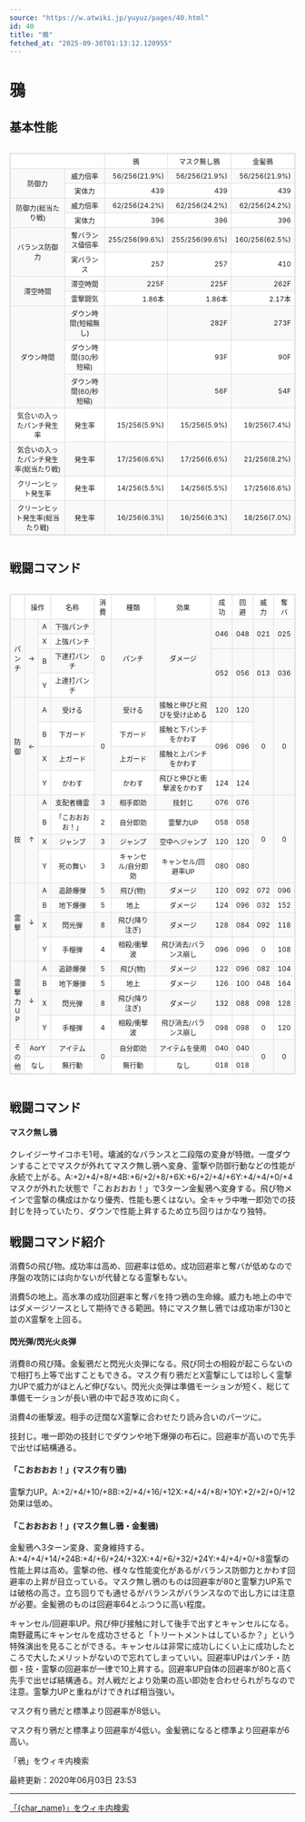 ```yaml
---
source: "https://w.atwiki.jp/yuyuz/pages/40.html"
id: 40
title: "鴉"
fetched_at: "2025-09-30T01:13:12.120955"
---
```


# 鴉

## 基本性能

<div class="character-table">

<table>
<tr><!--0-0-->
<!--0-1--><td colspan="2"></td>
<!--0-2--><td style="text-align:center;">鴉</td>
<!--0-3--><td style="text-align:center;">マスク無し鴉</td>
<!--0-4--><td style="text-align:center;">金髪鴉</td></tr>
<tr> <!--1-0--><td rowspan="2">防御力</td>
<!--1-1--><td>威力倍率</td>
<!--1-2--><td style="text-align:right;">56/256(21.9%)</td>
<!--1-3--><td style="text-align:right;">56/256(21.9%)</td>
<!--1-4--><td style="text-align:right;">56/256(21.9%)</td></tr>
<tr>
<!--2-1--><td>実体力</td>
<!--2-2--><td style="text-align:right;">439</td>
<!--2-3--><td style="text-align:right;">439</td>
<!--2-4--><td style="text-align:right;">439</td></tr>
<tr> <!--3-0--><td rowspan="2">防御力(総当たり戦)</td>
<!--3-1--><td>威力倍率</td>
<!--3-2--><td style="text-align:right;">62/256(24.2%)</td>
<!--3-3--><td style="text-align:right;">62/256(24.2%)</td>
<!--3-4--><td style="text-align:right;">62/256(24.2%)</td></tr>
<tr>
<!--4-1--><td>実体力</td>
<!--4-2--><td style="text-align:right;">396</td>
<!--4-3--><td style="text-align:right;">396</td>
<!--4-4--><td style="text-align:right;">396</td></tr>
<tr> <!--5-0--><td rowspan="2">バランス防御力</td>
<!--5-1--><td>奪バランス値倍率</td>
<!--5-2--><td style="text-align:right;">255/256(99.6%)</td>
<!--5-3--><td style="text-align:right;">255/256(99.6%)</td>
<!--5-4--><td style="text-align:right;">160/256(62.5%)</td></tr>
<tr>
<!--6-1--><td>実バランス</td>
<!--6-2--><td style="text-align:right;">257</td>
<!--6-3--><td style="text-align:right;">257</td>
<!--6-4--><td style="text-align:right;">410</td></tr>
<tr> <!--7-0--><td rowspan="2">滞空時間</td>
<!--7-1--><td>滞空時間</td>
<!--7-2--><td style="text-align:right;">225F</td>
<!--7-3--><td style="text-align:right;">225F</td>
<!--7-4--><td style="text-align:right;">262F</td></tr>
<tr>
<!--8-1--><td>霊撃闘気</td>
<!--8-2--><td style="text-align:right;">1.86本</td>
<!--8-3--><td style="text-align:right;">1.86本</td>
<!--8-4--><td style="text-align:right;">2.17本</td></tr>
<tr> <!--9-0--><td rowspan="3">ダウン時間</td>
<!--9-1--><td>ダウン時間(短縮無し)</td>
<!--9-2--><td style="text-align:center;"></td>
<!--9-3--><td style="text-align:right;">282F</td>
<!--9-4--><td style="text-align:right;">273F</td></tr>
<tr>
<!--10-1--><td>ダウン時間(30/秒短縮)</td>
<!--10-2--><td></td>
<!--10-3--><td style="text-align:right;">93F</td>
<!--10-4--><td style="text-align:right;">90F</td></tr>
<tr>
<!--11-1--><td>ダウン時間(60/秒短縮)</td>
<!--11-2--><td></td>
<!--11-3--><td style="text-align:right;">56F</td>
<!--11-4--><td style="text-align:right;">54F</td></tr>
<tr> <!--12-0--><td>気合いの入ったパンチ発生率</td>
<!--12-1--><td>発生率</td>
<!--12-2--><td style="text-align:right;">15/256(5.9%)</td>
<!--12-3--><td style="text-align:right;">15/256(5.9%)</td>
<!--12-4--><td style="text-align:right;">19/256(7.4%)</td></tr>
<tr> <!--13-0--><td>気合いの入ったパンチ発生率(総当たり戦)</td>
<!--13-1--><td>発生率</td>
<!--13-2--><td style="text-align:right;">17/256(6.6%)</td>
<!--13-3--><td style="text-align:right;">17/256(6.6%)</td>
<!--13-4--><td style="text-align:right;">21/256(8.2%)</td></tr>
<tr> <!--14-0--><td>クリーンヒット発生率</td>
<!--14-1--><td>発生率</td>
<!--14-2--><td style="text-align:right;">14/256(5.5%)</td>
<!--14-3--><td style="text-align:right;">14/256(5.5%)</td>
<!--14-4--><td style="text-align:right;">17/256(6.6%)</td></tr>
<tr> <!--15-0--><td>クリーンヒット発生率(総当たり戦)</td>
<!--15-1--><td>発生率</td>
<!--15-2--><td style="text-align:right;">16/256(6.3%)</td>
<!--15-3--><td style="text-align:right;">16/256(6.3%)</td>
<!--15-4--><td style="text-align:right;">18/256(7.0%)</td></tr>
</table>

</div>

## 戦闘コマンド

<div class="character-table">

<table>
<tr> <!--0-0--><td></td>
<!--0-1-->
<!--0-2--><td colspan="2" style="text-align:center;">操作</td>
<!--0-3--><td style="text-align:center;">名称</td>
<!--0-4--><td style="text-align:center;">消費</td>
<!--0-5--><td style="text-align:center;">種類</td>
<!--0-6--><td style="text-align:center;">効果</td>
<!--0-7--><td style="text-align:center;">成功</td>
<!--0-8--><td style="text-align:center;">回避</td>
<!--0-9--><td style="text-align:center;">威力</td>
<!--0-10--><td style="text-align:center;">奪バ</td></tr>
<tr> <!--1-0--><td rowspan="4" style="text-align:center;">パ<br/>ン<br/>チ</td>
<!--1-1--><td rowspan="4" style="text-align:center;">→</td>
<!--1-2--><td style="text-align:center;">A</td>
<!--1-3--><td style="text-align:center;">下強パンチ</td>
<!--1-4--><td rowspan="4" style="text-align:center;">0</td>
<!--1-5--><td rowspan="4" style="text-align:center;">パンチ</td>
<!--1-6--><td rowspan="4" style="text-align:center;">ダメージ</td>
<!--1-7--><td rowspan="2" style="text-align:center;">046</td>
<!--1-8--><td rowspan="2" style="text-align:center;">048</td>
<!--1-9--><td rowspan="2" style="text-align:center;">021</td>
<!--1-10--><td rowspan="2" style="text-align:center;">025</td></tr>
<tr>
<!--2-2--><td style="text-align:center;">X</td>
<!--2-3--><td style="text-align:center;">上強パンチ</td>
</tr>
<tr>
<!--3-2--><td style="text-align:center;">B</td>
<!--3-3--><td style="text-align:center;">下連打パンチ</td>
<!--3-7--><td rowspan="2" style="text-align:center;">052</td>
<!--3-8--><td rowspan="2" style="text-align:center;">056</td>
<!--3-9--><td rowspan="2" style="text-align:center;">013</td>
<!--3-10--><td rowspan="2" style="text-align:center;">036</td></tr>
<tr>
<!--4-2--><td style="text-align:center;">Y</td>
<!--4-3--><td style="text-align:center;">上連打パンチ</td>
</tr>
<tr> <!--5-0--><td rowspan="4" style="text-align:center;">防<br/>御</td>
<!--5-1--><td rowspan="4" style="text-align:center;">←</td>
<!--5-2--><td style="text-align:center;">A</td>
<!--5-3--><td style="text-align:center;">受ける</td>
<!--5-4--><td rowspan="4" style="text-align:center;">0</td>
<!--5-5--><td style="text-align:center;">受ける</td>
<!--5-6--><td style="text-align:center;">接触と伸びと飛びを受け止める</td>
<!--5-7--><td style="text-align:center;">120</td>
<!--5-8--><td style="text-align:center;">120</td>
<!--5-9--><td rowspan="4" style="text-align:center;">0</td>
<!--5-10--><td rowspan="4" style="text-align:center;">0</td></tr>
<tr>
<!--6-2--><td style="text-align:center;">B</td>
<!--6-3--><td style="text-align:center;">下ガード</td>
<!--6-5--><td style="text-align:center;">下ガード</td>
<!--6-6--><td style="text-align:center;">接触と下パンチをかわす</td>
<!--6-7--><td rowspan="2" style="text-align:center;">096</td>
<!--6-8--><td rowspan="2" style="text-align:center;">096</td>
</tr>
<tr>
<!--7-2--><td style="text-align:center;">X</td>
<!--7-3--><td style="text-align:center;">上ガード</td>
<!--7-5--><td style="text-align:center;">上ガード</td>
<!--7-6--><td style="text-align:center;">接触と上パンチをかわす</td>
</tr>
<tr>
<!--8-2--><td style="text-align:center;">Y</td>
<!--8-3--><td style="text-align:center;">かわす</td>
<!--8-5--><td style="text-align:center;">かわす</td>
<!--8-6--><td style="text-align:center;">飛びと伸びと衝撃波をかわす</td>
<!--8-7--><td style="text-align:center;">124</td>
<!--8-8--><td style="text-align:center;">124</td>
</tr>
<tr> <!--9-0--><td rowspan="4" style="text-align:center;">技</td>
<!--9-1--><td rowspan="4" style="text-align:center;">↑</td>
<!--9-2--><td style="text-align:center;">A</td>
<!--9-3--><td style="text-align:center;">支配者機雷</td>
<!--9-4--><td style="text-align:center;">3</td>
<!--9-5--><td style="text-align:center;">相手即効</td>
<!--9-6--><td style="text-align:center;">技封じ</td>
<!--9-7--><td style="text-align:center;">076</td>
<!--9-8--><td style="text-align:center;">076</td>
<!--9-9--><td rowspan="4" style="text-align:center;">0</td>
<!--9-10--><td rowspan="4" style="text-align:center;">0</td></tr>
<tr>
<!--10-2--><td style="text-align:center;">B</td>
<!--10-3--><td style="text-align:center;">「こおおおお！」</td>
<!--10-4--><td style="text-align:center;">2</td>
<!--10-5--><td style="text-align:center;">自分即効</td>
<!--10-6--><td style="text-align:center;">霊撃力UP</td>
<!--10-7--><td style="text-align:center;">058</td>
<!--10-8--><td style="text-align:center;">058</td>
</tr>
<tr>
<!--11-2--><td style="text-align:center;">X</td>
<!--11-3--><td style="text-align:center;">ジャンプ</td>
<!--11-4--><td style="text-align:center;">3</td>
<!--11-5--><td style="text-align:center;">ジャンプ</td>
<!--11-6--><td style="text-align:center;">空中へジャンプ</td>
<!--11-7--><td style="text-align:center;">120</td>
<!--11-8--><td style="text-align:center;">120</td>
</tr>
<tr>
<!--12-2--><td style="text-align:center;">Y</td>
<!--12-3--><td style="text-align:center;">死の舞い</td>
<!--12-4--><td style="text-align:center;">3</td>
<!--12-5--><td style="text-align:center;">キャンセル/自分即効</td>
<!--12-6--><td style="text-align:center;">キャンセル/回避率UP</td>
<!--12-7--><td style="text-align:center;">080</td>
<!--12-8--><td style="text-align:center;">080</td>
</tr>
<tr> <!--13-0--><td rowspan="4" style="text-align:center;">霊<br/>撃</td>
<!--13-1--><td rowspan="4" style="text-align:center;">↓</td>
<!--13-2--><td style="text-align:center;">A</td>
<!--13-3--><td style="text-align:center;">追跡爆弾</td>
<!--13-4--><td style="text-align:center;">5</td>
<!--13-5--><td style="text-align:center;">飛び(物)</td>
<!--13-6--><td style="text-align:center;">ダメージ</td>
<!--13-7--><td style="text-align:center;">120</td>
<!--13-8--><td style="text-align:center;">092</td>
<!--13-9--><td style="text-align:center;">072</td>
<!--13-10--><td style="text-align:center;">096</td></tr>
<tr>
<!--14-2--><td style="text-align:center;">B</td>
<!--14-3--><td style="text-align:center;">地下爆弾</td>
<!--14-4--><td style="text-align:center;">5</td>
<!--14-5--><td style="text-align:center;">地上</td>
<!--14-6--><td style="text-align:center;">ダメージ</td>
<!--14-7--><td style="text-align:center;">124</td>
<!--14-8--><td style="text-align:center;">096</td>
<!--14-9--><td style="text-align:center;">032</td>
<!--14-10--><td style="text-align:center;">152</td></tr>
<tr>
<!--15-2--><td style="text-align:center;">X</td>
<!--15-3--><td style="text-align:center;">閃光弾</td>
<!--15-4--><td style="text-align:center;">8</td>
<!--15-5--><td style="text-align:center;">飛び(降り注ぎ)</td>
<!--15-6--><td style="text-align:center;">ダメージ</td>
<!--15-7--><td style="text-align:center;">128</td>
<!--15-8--><td style="text-align:center;">084</td>
<!--15-9--><td style="text-align:center;">092</td>
<!--15-10--><td style="text-align:center;">118</td></tr>
<tr>
<!--16-2--><td style="text-align:center;">Y</td>
<!--16-3--><td style="text-align:center;">手榴弾</td>
<!--16-4--><td style="text-align:center;">4</td>
<!--16-5--><td style="text-align:center;">相殺/衝撃波</td>
<!--16-6--><td style="text-align:center;">飛び消去/バランス崩し</td>
<!--16-7--><td style="text-align:center;">096</td>
<!--16-8--><td style="text-align:center;">096</td>
<!--16-9--><td style="text-align:center;">0</td>
<!--16-10--><td style="text-align:center;">108</td></tr>
<tr> <!--17-0--><td rowspan="4" style="text-align:center;">霊<br/>撃<br/>力<br/>U<br/>P</td>
<!--17-1--><td rowspan="4" style="text-align:center;">↓</td>
<!--17-2--><td style="text-align:center;">A</td>
<!--17-3--><td style="text-align:center;">追跡爆弾</td>
<!--17-4--><td style="text-align:center;">5</td>
<!--17-5--><td style="text-align:center;">飛び(物)</td>
<!--17-6--><td style="text-align:center;">ダメージ</td>
<!--17-7--><td style="text-align:center;">122</td>
<!--17-8--><td style="text-align:center;">096</td>
<!--17-9--><td style="text-align:center;">082</td>
<!--17-10--><td style="text-align:center;">104</td></tr>
<tr>
<!--18-2--><td style="text-align:center;">B</td>
<!--18-3--><td style="text-align:center;">地下爆弾</td>
<!--18-4--><td style="text-align:center;">5</td>
<!--18-5--><td style="text-align:center;">地上</td>
<!--18-6--><td style="text-align:center;">ダメージ</td>
<!--18-7--><td style="text-align:center;">126</td>
<!--18-8--><td style="text-align:center;">100</td>
<!--18-9--><td style="text-align:center;">048</td>
<!--18-10--><td style="text-align:center;">164</td></tr>
<tr>
<!--19-2--><td style="text-align:center;">X</td>
<!--19-3--><td style="text-align:center;">閃光弾</td>
<!--19-4--><td style="text-align:center;">8</td>
<!--19-5--><td style="text-align:center;">飛び(降り注ぎ)</td>
<!--19-6--><td style="text-align:center;">ダメージ</td>
<!--19-7--><td style="text-align:center;">132</td>
<!--19-8--><td style="text-align:center;">088</td>
<!--19-9--><td style="text-align:center;">098</td>
<!--19-10--><td style="text-align:center;">128</td></tr>
<tr>
<!--20-2--><td style="text-align:center;">Y</td>
<!--20-3--><td style="text-align:center;">手榴弾</td>
<!--20-4--><td style="text-align:center;">4</td>
<!--20-5--><td style="text-align:center;">相殺/衝撃波</td>
<!--20-6--><td style="text-align:center;">飛び消去/バランス崩し</td>
<!--20-7--><td style="text-align:center;">098</td>
<!--20-8--><td style="text-align:center;">098</td>
<!--20-9--><td style="text-align:center;">0</td>
<!--20-10--><td style="text-align:center;">120</td></tr>
<tr> <!--21-0--><td rowspan="2" style="text-align:center;">そ<br/>の<br/>他</td>
<!--21-1-->
<!--21-2--><td colspan="2" style="text-align:center;">AorY</td>
<!--21-3--><td style="text-align:center;">アイテム</td>
<!--21-4--><td rowspan="2" style="text-align:center;">0</td>
<!--21-5--><td style="text-align:center;">自分即効</td>
<!--21-6--><td style="text-align:center;">アイテムを使用</td>
<!--21-7--><td style="text-align:center;">040</td>
<!--21-8--><td style="text-align:center;">040</td>
<!--21-9--><td rowspan="2" style="text-align:center;">0</td>
<!--21-10--><td rowspan="2" style="text-align:center;">0</td></tr>
<tr>
<!--22-1-->
<!--22-2--><td colspan="2" style="text-align:center;">なし</td>
<!--22-3--><td style="text-align:center;">無行動</td>
<!--22-5--><td style="text-align:center;">無行動</td>
<!--22-6--><td style="text-align:center;">なし</td>
<!--22-7--><td style="text-align:center;">018</td>
<!--22-8--><td style="text-align:center;">018</td>
</tr>
</table>

</div>

## 戦闘コマンド

#### マスク無し鴉

クレイジーサイコホモ1号。壊滅的なバランスと二段階の変身が特徴。一度ダウンすることでマスクが外れてマスク無し鴉へ変身、霊撃や防御行動などの性能が永続で上がる。A:+2/+4/+8/+4B:+6/+2/+8/+6X:+6/+2/+4/+6Y:+4/+4/+0/+4マスクが外れた状態で「こおおおお！」で3ターン金髪鴉へ変身する。飛び物メインで霊撃の構成はかなり優秀、性能も悪くはない。全キャラ中唯一即効での技封じを持っていたり、ダウンで性能上昇するため立ち回りはかなり独特。

## 戦闘コマンド紹介

消費5の飛び物。成功率は高め、回避率は低め。成功回避率と奪バが低めなので序盤の攻防には向かないが代替となる霊撃もない。

消費5の地上。高水準の成功回避率と奪バを持つ鴉の生命線。威力も地上の中ではダメージソースとして期待できる範囲。特にマスク無し鴉では成功率が130と並のX霊撃を上回る。

#### 閃光弾/閃光火炎弾

消費8の飛び降。金髪鴉だと閃光火炎弾になる。飛び同士の相殺が起こらないので相打ち上等で出すこともできる。マスク有り鴉だとX霊撃にしては珍しく霊撃力UPで威力がほとんど伸びない。閃光火炎弾は準備モーションが短く、総じて準備モーションが長い鴉の中で起き攻めに向く。

消費4の衝撃波。相手の迂闊なX霊撃に合わせたり読み合いのパーツに。

技封じ。唯一即効の技封じでダウンや地下爆弾の布石に。回避率が高いので先手で出せば結構通る。

#### 「こおおおお！」(マスク有り鴉)

霊撃力UP。A:+2/+4/+10/+8B:+2/+4/+16/+12X:+4/+4/+8/+10Y:+2/+2/+0/+12効果は低め。

#### 「こおおおお！」(マスク無し鴉・金髪鴉)

金髪鴉へ3ターン変身、変身維持する。A:+4/+4/+14/+24B:+4/+6/+24/+32X:+4/+6/+32/+24Y:+4/+4/+0/+8霊撃の性能上昇は高め。霊撃の他、様々な性能変化があるがバランス防御力とかわす回避率の上昇が目立っている。マスク無し鴉のものは回避率が80と霊撃力UP系では破格の高さ。立ち回りでも通せるがバランスがバランスなので出し方には注意が必要。金髪鴉のものは回避率64とふつうに高い程度。

キャンセル/回避率UP。飛び伸び接触に対して後手で出すとキャンセルになる。南野蔵馬にキャンセルを成功させると「トリートメントはしているか？」という特殊演出を見ることができる。キャンセルは非常に成功しにくい上に成功したところで大したメリットがないので忘れてしまっていい。回避率UPはパンチ・防御・技・霊撃の回避率が一律で10上昇する。回避率UP自体の回避率が80と高く先手で出せば結構通る。対人戦だとより効果の高い即効を合わせられがちなので注意。霊撃力UPと重ねがけできれば相当強い。

マスク有り鴉だと標準より回避率が8低い。

マスク有り鴉だと標準より回避率が4低い。金髪鴉になると標準より回避率が6高い。

「鴉」をウィキ内検索

最終更新：2020年06月03日 23:53

<style>
.character-table {
    overflow-x: auto;
    margin: 20px 0;
}

.character-table table {
    border-collapse: collapse;
    width: 100%;
    font-size: 12px;
    border: 1px solid #ddd;
}

.character-table td, .character-table th {
    border: 1px solid #ddd;
    padding: 4px 6px;
    text-align: center;
}

.character-table tr:nth-child(even) {
    background-color: #f9f9f9;
}

.character-table tr:nth-child(odd) {
    background-color: #ffffff;
}
</style>

---

[「{char_name}」をウィキ内検索](https://w.atwiki.jp//w.atwiki.jp/yuyuz/search?andor=and&keyword={char_name})

